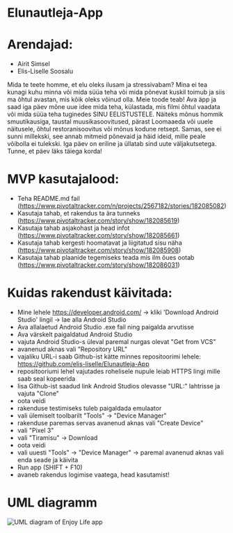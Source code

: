 # Elunautleja-App

# Arendajad:
- Airit Simsel
- Elis-Liselle Soosalu

Mida te teete homme, et elu oleks ilusam ja stressivabam? Mina ei tea kunagi kuhu minna või mida süüa teha või mida põnevat kuskil toimub ja siis ma õhtul avastan, mis kõik oleks võinud olla. Meie toode teab! Ava äpp ja saad iga päev mõne uue idee mida teha, külastada, mis filmi õhtul vaadata või mida süüa teha tuginedes SINU EELISTUSTELE. Näiteks mõnus hommik smuutikausiga, taustal muusikasoovitused, pärast Loomaaeda või uuele näitusele, õhtul restoranisoovitus või mõnus kodune retsept. Samas, see ei sunni millekski, see annab mitmeid põnevaid ja häid ideid, mille peale võibolla ei tulekski. Iga päev on eriline ja üllatab sind uute väljakutsetega. Tunne, et päev läks täiega korda!

# MVP kasutajalood:
- Teha README.md fail (https://www.pivotaltracker.com/n/projects/2567182/stories/182085082)
- Kasutaja tahab, et rakendus ta ära tunneks (https://www.pivotaltracker.com/story/show/182085619)
- Kasutaja tahab asjakohast ja head infot (https://www.pivotaltracker.com/story/show/182085661)
- Kasutaja tahab kergesti hoomatavat ja liigitatud sisu näha (https://www.pivotaltracker.com/story/show/182085908)
- Kasutaja tahab plaanide tegemiseks teada mis ilm õues ootab (https://www.pivotaltracker.com/story/show/182086031)

# Kuidas rakendust käivitada:
- Mine lehele https://developer.android.com/ -> kliki 'Download Android Studio' lingil -> lae alla Android Studio
- Ava allalaetud Android Studio .exe fail ning paigalda arvutisse
- Ava värskelt paigaldatud Android Studio
- vajuta Android Studio-s üleval paremal nurgas olevat "Get from VCS"
- avanenud aknas vali "Repository URL"
- vajaliku URL-i saab Github-ist kätte minnes repositoorimi lehele: https://github.com/elis-liselle/Elunautleja-App
- repositooriumi lehel vajutades rohelisele nupule leiab HTTPS lingi mille saab seal kopeerida
- lisa Github-ist saadud link Android Studios olevasse "URL:" lahtrisse ja vajuta "Clone"
- oota veidi
- rakenduse testimiseks tuleb paigaldada emulaator
- vali ülemiselt toolbarilt "Tools" -> "Device Manager"
- rakenduse paremas servas avanenud aknas vali "Create Device"
- vali "Pixel 3"
- vali "Tiramisu" -> Download
- oota veidi
- vali uuesti "Tools" -> "Device Manager" -> paremal avanenud aknas vali enda seade ja käivita
- Run app (SHIFT + F10)
- avaneb rakendus logimise vaatega, head kasutamist!

# UML diagramm
 ![UML diagram of Enjoy Life app](https://shorturl.at/fuOY9)

